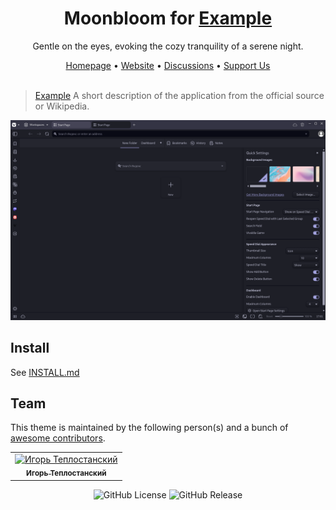 <div align="center">
  <h1>Moonbloom for <a href="https://example.com">Example</a></h1>
  <p>Gentle on the eyes, evoking the cozy tranquility of a serene night.</p>
  <span><a href="https://github.com/moonbloom-theme/moonbloom">Homepage</a> • <a href="https://moonbloom.teplostanski.dev">Website</a> • <a href="https://github.com/orgs/moonbloom-theme/discussions">Discussions</a> • <a href="https://donate.teplostanski.dev">Support Us</a></span>
</div>

<br/>

> [Example](https://example.com) A short description of the application from the official source or Wikipedia.

<img width="720px" src="./screen.png">

## Install

See [INSTALL.md](./INSTALL.md)

## Team

This theme is maintained by the following person(s) and a bunch of [awesome contributors](https://github.com/moonbloom-theme/template/graphs/contributors).

<!--CONTRIBUTORS_TABLE--><table><tr>
  <td align="center">
    <a href="https://github.com/teplostanski" title="Игорь Теплостанский">
      <img src="https://avatars.githubusercontent.com/u/56846024?v=4" width="42;" alt="Игорь Теплостанский"/>
    <br /><sub><b>Игорь Теплостанский</b></sub>
    </a>
  </td>
</tr></table><!--CONTRIBUTORS_TABLE-END-->

<p align="center">
  <img alt="GitHub License" src="https://img.shields.io/github/license/moonbloom-theme/template?style=flat-square&labelColor=%231e1f27&color=%23E8C87E">
  <img alt="GitHub Release" src="https://img.shields.io/github/v/release/moonbloom-theme/template?include_prereleases&display_name=release&style=flat-square&labelColor=%231e1f27&color=%23E8C87E">
</p>
